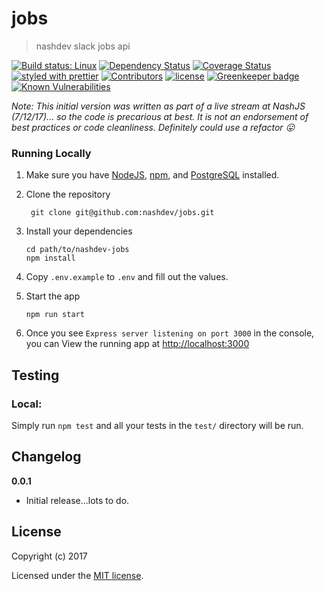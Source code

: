 # jobs

> nashdev slack jobs api

[![Build status: Linux](https://img.shields.io/travis/nashdev/jobs.svg?style=flat-square)](https://travis-ci.org/nashdev/jobs)
[![Dependency Status](https://david-dm.org/nashdev/jobs/graphql.svg?style=flat-square)](https://david-dm.org/nashdev/jobs/graphql)
[![Coverage Status](https://img.shields.io/coveralls/nashdev/jobs/master.svg?style=flat-square)](https://coveralls.io/github/nashdev/jobs?branch=master)
[![styled with prettier](https://img.shields.io/badge/styled_with-prettier-ff69b4.svg)](https://github.com/prettier/prettier)
[![Contributors](https://img.shields.io/github/contributors/nashdev/jobs.svg)](https://github.com/nashdev/jobs/graphs/contributors)
[![license](https://img.shields.io/github/license/nashdev/jobs.svg)](https://github.com/nashdev/jobs/blob/master/LICENSE)
[![Greenkeeper badge](https://badges.greenkeeper.io/nashdev/jobs.svg)](https://greenkeeper.io/)
[![Known Vulnerabilities](https://snyk.io/test/github/nashdev/jobs/badge.svg)](https://snyk.io/test/github/nashdev/jobs)

_Note: This initial version was written as part of a live stream at NashJS (7/12/17)... so the code is precarious at best. It is not an endorsement of best practices or code cleanliness. Definitely could use a refactor :stuck_out_tongue:_

### Running Locally

1.  Make sure you have [NodeJS](https://nodejs.org/), [npm](https://www.npmjs.com/), and [PostgreSQL](https://www.postgresql.org) installed.

2.  Clone the repository
    ```
     git clone git@github.com:nashdev/jobs.git
    ```
3.  Install your dependencies
    ```
    cd path/to/nashdev-jobs
    npm install
    ```
4.  Copy `.env.example` to `.env` and fill out the values.

5.  Start the app

    ```
    npm run start
    ```

6.  Once you see `Express server listening on port 3000` in the console, you can View the running app at [http://localhost:3000](http://localhost:3000)

## Testing

### Local:

Simply run `npm test` and all your tests in the `test/` directory will be run.

## Changelog

**0.0.1**

- Initial release...lots to do.

## License

Copyright (c) 2017

Licensed under the [MIT license](LICENSE).
